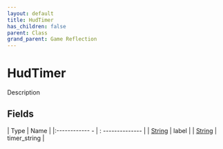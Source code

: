 ```yaml
---
layout: default
title: HudTimer
has_children: false
parent: Class
grand_parent: Game Reflection
---
```

# HudTimer
Description 

## Fields
| Type | Name |
|:------------ - | : -------------- |
| [String](game-reflection/components/string.md) | label |
| [String](game-reflection/components/string.md) | timer_string |
